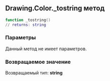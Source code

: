## Drawing.Color._tostring метод


```lua
function _tostring()
// returns: string
```


### Параметры

Данный метод не имеет параметров.

### Возвращаемое значение

Возвращаемый тип: **string**

